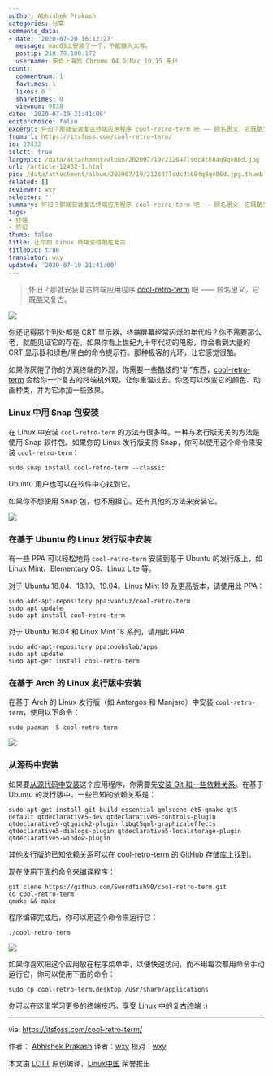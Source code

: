 ```yaml
---
author: Abhishek Prakash
categories: 分享
comments_data:
- date: '2020-07-20 16:12:27'
  message: macOS上安装了一个，不能输入大写。
  postip: 218.79.180.172
  username: 来自上海的 Chrome 84.0|Mac 10.15 用户
count:
  commentnum: 1
  favtimes: 1
  likes: 0
  sharetimes: 0
  viewnum: 9818
date: '2020-07-19 21:41:00'
editorchoice: false
excerpt: 怀旧？那就安装复古终端应用程序 cool-retro-term 吧 —— 顾名思义，它既酷又复古。
fromurl: https://itsfoss.com/cool-retro-term/
id: 12432
islctt: true
largepic: /data/attachment/album/202007/19/212647lsdc4t684q9qv86d.jpg
url: /article-12432-1.html
pic: /data/attachment/album/202007/19/212647lsdc4t684q9qv86d.jpg.thumb.jpg
related: []
reviewer: wxy
selector: ''
summary: 怀旧？那就安装复古终端应用程序 cool-retro-term 吧 —— 顾名思义，它既酷又复古。
tags:
- 终端
- 怀旧
thumb: false
title: 让你的 Linux 终端变得酷炫复古
titlepic: true
translator: wxy
updated: '2020-07-19 21:41:00'
---
```



> 
> 怀旧？那就安装复古终端应用程序 [cool-retro-term](https://github.com/Swordfish90/cool-retro-term) 吧 —— 顾名思义，它既酷又复古。
> 
> 
> 


![](/data/attachment/album/202007/19/212647lsdc4t684q9qv86d.jpg)


你还记得那个到处都是 CRT 显示器，终端屏幕经常闪烁的年代吗？你不需要那么老，就能见证它的存在。如果你看上世纪九十年代初的电影，你会看到大量的 CRT 显示器和绿色/黑白的命令提示符。那种极客的光环，让它感觉很酷。


如果你厌倦了你的仿真终端的外观，你需要一些酷炫的“新”东西，[cool-retro-term](https://github.com/Swordfish90/cool-retro-term) 会给你一个复古的终端机外观，让你重温过去。你还可以改变它的颜色、动画种类，并为它添加一些效果。






### Linux 中用 Snap 包安装


在 Linux 中安装 `cool-retro-term` 的方法有很多种。一种与发行版无关的方法是使用 Snap 软件包。如果你的 Linux 发行版支持 Snap，你可以使用这个命令来安装 `cool-retro-term`：



```
sudo snap install cool-retro-term --classic
```

Ubuntu 用户也可以在软件中心找到它。


如果你不想使用 Snap 包，也不用担心。还有其他的方法来安装它。


![](/data/attachment/album/202007/19/212300ct5llz0lgb3tc7gm.jpg)


### 在基于 Ubuntu 的 Linux 发行版中安装


有一些 PPA 可以轻松地将 `cool-retro-term` 安装到基于 Ubuntu 的发行版上，如 Linux Mint、Elementary OS、Linux Lite 等。


对于 Ubuntu 18.04、18.10、19.04、Linux Mint 19 及更高版本，请使用此 PPA：



```
sudo add-apt-repository ppa:vantuz/cool-retro-term
sudo apt update
sudo apt install cool-retro-term
```

对于 Ubuntu 16.04 和 Linux Mint 18 系列，请用此 PPA：



```
sudo add-apt-repository ppa:noobslab/apps
sudo apt update
sudo apt-get install cool-retro-term
```

### 在基于 Arch 的 Linux 发行版中安装


在基于 Arch 的 Linux 发行版（如 Antergos 和 Manjaro）中安装 `cool-retro-term`，使用以下命令：



```
sudo pacman -S cool-retro-term
```

![](/data/attachment/album/202007/19/211434qle7ybafneybyj7y.jpeg)


### 从源码中安装


如果要[从源代码中安装](https://itsfoss.com/install-software-from-source-code/)这个应用程序，你需要先[安装 Git 和一些依赖关系](https://itsfoss.com/install-git-ubuntu/)。在基于 Ubuntu 的发行版中，一些已知的依赖关系是：



```
sudo apt-get install git build-essential qmlscene qt5-qmake qt5-default qtdeclarative5-dev qtdeclarative5-controls-plugin qtdeclarative5-qtquick2-plugin libqt5qml-graphicaleffects qtdeclarative5-dialogs-plugin qtdeclarative5-localstorage-plugin qtdeclarative5-window-plugin 
```

其他发行版的已知依赖关系可以在 [cool-retro-term 的 GitHub 存储库](https://github.com/Swordfish90/cool-retro-term)上找到。


现在使用下面的命令来编译程序：



```
git clone https://github.com/Swordfish90/cool-retro-term.git
cd cool-retro-term
qmake && make
```

程序编译完成后，你可以用这个命令来运行它：



```
./cool-retro-term
```

![](/data/attachment/album/202007/19/212338cv3evu3xuu2xhxxa.jpg)


如果你喜欢把这个应用放在程序菜单中，以便快速访问，而不用每次都用命令手动运行它，你可以使用下面的命令：



```
sudo cp cool-retro-term.desktop /usr/share/applications
```

你可以在这里学习更多的终端技巧。享受 Linux 中的复古终端 :)




---


via: <https://itsfoss.com/cool-retro-term/>


作者： [Abhishek Prakash](https://itsfoss.com/author/abhishek/) 译者：[wxy](https://github.com/wxy) 校对：[wxy](https://github.com/wxy)


本文由 [LCTT](https://github.com/LCTT/TranslateProject) 原创编译，[Linux中国](/article-11810-1.html) 荣誉推出